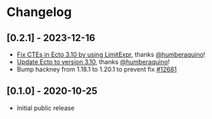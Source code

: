 # Changelog
## [0.2.1] - 2023-12-16
- [Fix CTEs in Ecto 3.10 by using LimitExpr](https://github.com/joshuataylor/snowflake_elixir_ecto/pull/7), thanks [@humberaquino](https://github.com/humberaquino)!
- [Update Ecto to version 3.10](https://github.com/joshuataylor/snowflake_elixir/pull/10), thanks [@humberaquino](https://github.com/humberaquino)!
- Bump hackney from 1.18.1 to 1.20.1 to prevent fix [#12681](https://github.com/elixir-lang/elixir/issues/12681)

## [0.1.0] - 2020-10-25
- Initial public release
